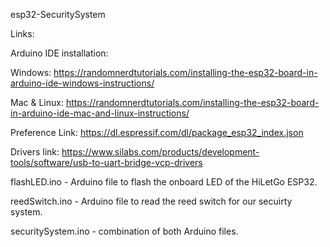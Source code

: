 ﻿esp32-SecuritySystem

Links:

Arduino IDE installation:

Windows:  https://randomnerdtutorials.com/installing-the-esp32-board-in-arduino-ide-windows-instructions/

Mac & Linux: https://randomnerdtutorials.com/installing-the-esp32-board-in-arduino-ide-mac-and-linux-instructions/


Preference Link:  https://dl.espressif.com/dl/package_esp32_index.json 


Drivers link: https://www.silabs.com/products/development-tools/software/usb-to-uart-bridge-vcp-drivers


flashLED.ino - Arduino file to flash the onboard LED of the HiLetGo ESP32.

reedSwitch.ino - Arduino file to read the reed switch for our secuirty system. 

securitySystem.ino - combination of both Arduino files.


 


